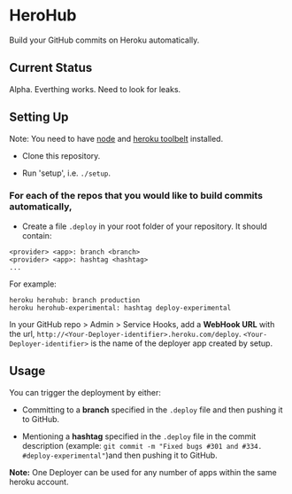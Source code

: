 # HeroHub
Build your GitHub commits on Heroku automatically.

## Current Status
Alpha. Everthing works. Need to look for leaks.

## Setting Up
Note: You need to have [node](http://www.nodejs.org) and [heroku toolbelt](https://toolbelt.heroku.com/) installed.

* Clone this repository.

* Run 'setup', i.e. `./setup`.

### For each of the repos that you would like to build commits automatically,
* Create a file `.deploy` in your root folder of your repository.
It should contain:

```
<provider> <app>: branch <branch>
<provider> <app>: hashtag <hashtag>
...
```

For example:

```
heroku herohub: branch production
heroku herohub-experimental: hashtag deploy-experimental
```

In your GitHub repo > Admin > Service Hooks, add a **WebHook URL** with the url, `http://<Your-Deployer-identifier>.heroku.com/deploy`. `<Your-Deployer-identifier>` is the name of the deployer app created by setup.

## Usage
You can trigger the deployment by either:

* Committing to a **branch** specified in the `.deploy` file and then pushing it to GitHub. 

* Mentioning a **hashtag** specified in the `.deploy` file in the commit description (example: `git commit -m "Fixed bugs #301 and #334. #deploy-experimental"`)and then pushing it to GitHub.


**Note:** One Deployer can be used for any number of apps within the same heroku account.